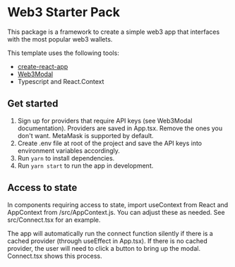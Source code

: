 # Web3 Starter Pack

This package is a framework to create a simple web3 app that interfaces with the most popular web3 wallets.

This template uses the following tools:
* [create-react-app](https://reactjs.org/docs/create-a-new-react-app.html)
* [Web3Modal](https://github.com/Web3Modal/web3modal)
* Typescript and React.Context

## Get started

1. Sign up for providers that require API keys (see Web3Modal documentation). Providers are saved in App.tsx. Remove the ones you don't want. MetaMask is supported by default.
2. Create .env file at root of the project and save the API keys into environment variables accordingly.
3. Run `yarn` to install dependencies.
4. Run `yarn start` to run the app in development.

## Access to state

In components requiring access to state, import useContext from React and AppContext from /src/AppContext.js. You can adjust these as needed. See src/Connect.tsx for an example. 

The app will automatically run the connect function silently if there is a cached provider (through useEffect in App.tsx). If there is no cached provider, the user will need to click a button to bring up the modal. Connect.tsx shows this process.